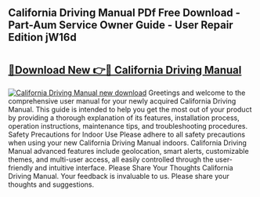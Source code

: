 ## California Driving Manual PDf Free Download - Part-Aum Service Owner Guide - User Repair Edition jW16d

# <h2><a href="http://bc19863.oget.top/?id=California+Driving+Manual">🔗Download New 👉🔴 California Driving Manual</a></h2>

[![California Driving Manual new download](https://i.imgur.com/5g1atiW.png)](http://bc19863.oget.top/?id=California+Driving+Manual)
Greetings and welcome to the comprehensive user manual for your newly acquired California Driving Manual. This guide is intended to help you get the most out of your product by providing a thorough explanation of its features, installation process, operation instructions, maintenance tips, and troubleshooting procedures. Safety Precautions for Indoor Use Please adhere to all safety precautions when using your new California Driving Manual indoors. California Driving Manual advanced features include geolocation, smart alerts, customizable themes, and multi-user access, all easily controlled through the user-friendly and intuitive interface. Please Share Your Thoughts California Driving Manual. Your feedback is invaluable to us. Please share your thoughts and suggestions.
